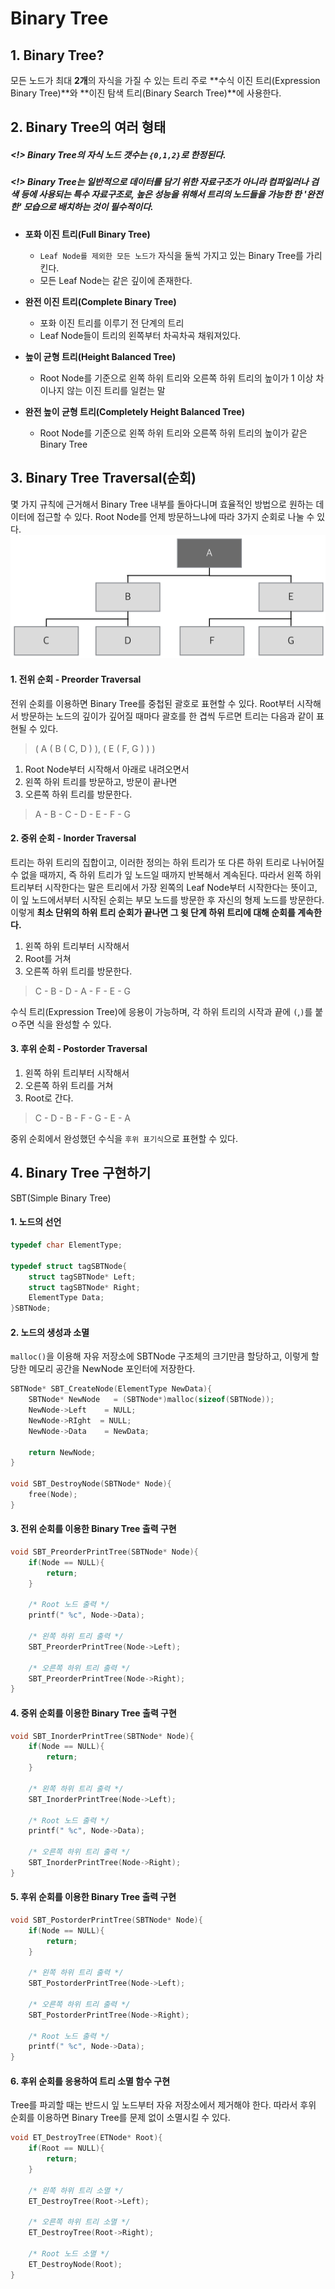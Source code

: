 # Binary Tree

## 1. Binary Tree?
모든 노드가 최대 **2개**의 자식을 가질 수 있는 트리
주로 **수식 이진 트리(Expression Binary Tree)**와 **이진 탐색 트리(Binary Search Tree)**에 사용한다.

## 2. Binary Tree의 여러 형태
##### <!> Binary Tree의 자식 노드 갯수는 `{0,1,2}`로 한정된다.
##### <!> Binary Tree는 일반적으로 데이터를 담기 위한 자료구조가 아니라 컴파일러나 검색 등에 사용되는 특수 자료구조로, 높은 성능을 위해서 트리의 노드들을 가능한 한 '완전한' 모습으로 배치하는 것이 필수적이다.

* **포화 이진 트리(Full Binary Tree)**
  * `Leaf Node를 제외한 모든 노드가` 자식을 둘씩 가지고 있는 Binary Tree를 가리킨다. 
  * 모든 Leaf Node는 같은 깊이에 존재한다.

* **완전 이진 트리(Complete Binary Tree)**
  * 포화 이진 트리를 이루기 전 단계의 트리
  * Leaf Node들이 트리의 왼쪽부터 차곡차곡 채워져있다.

* **높이 균형 트리(Height Balanced Tree)**
  * Root Node를 기준으로 왼쪽 하위 트리와 오른쪽 하위 트리의 높이가 1 이상 차이나지 않는 이진 트리를 일컫는 말

* **완전 높이 균형 트리(Completely Height Balanced Tree)**
  * Root Node를 기준으로 왼쪽 하위 트리와 오른쪽 하위 트리의 높이가 같은 Binary Tree

## 3. Binary Tree Traversal(순회)
몇 가지 규칙에 근거해서 Binary Tree 내부를 돌아다니며 효율적인 방법으로 원하는 데이터에 접근할 수 있다.
Root Node를 언제 방문하느냐에 따라 3가지 순회로 나눌 수 있다.
![]([DS]Binary_Tree모형.png)
#### 1. 전위 순회 - Preorder Traversal
전위 순회를 이용하면 Binary Tree를 중첩된 괄호로 표현할 수 있다.
Root부터 시작해서 방문하는 노드의 깊이가 깊어질 때마다 괄호를 한 겹씩 두르면 트리는 다음과 같이 표현될 수 있다.
> ( A ( B ( C, D ) ), ( E ( F, G ) ) )

1. Root Node부터 시작해서 아래로 내려오면서
2. 왼쪽 하위 트리를 방문하고, 방문이 끝나면
3. 오른쪽 하위 트리를 방문한다.

> A - B - C - D - E - F - G

#### 2. 중위 순회 - Inorder Traversal
트리는 하위 트리의 집합이고, 이러한 정의는 하위 트리가 또 다른 하위 트리로 나뉘어질 수 없을 때까지, 즉 하위 트리가 잎 노드일 때까지 반복해서 계속된다.
따라서 왼쪽 하위 트리부터 시작한다는 말은 트리에서 가장 왼쪽의 Leaf Node부터 시작한다는 뜻이고, 이 잎 노드에서부터 시작된 순회는 부모 노드를 방문한 후 자신의 형제 노드를 방문한다. 이렇게 **최소 단위의 하위 트리 순회가 끝나면 그 윗 단계 하위 트리에 대해 순회를 계속한다.**
1. 왼쪽 하위 트리부터 시작해서
2. Root를 거쳐
3. 오른쪽 하위 트리를 방문한다.

> C - B - D - A - F - E - G

수식 트리(Expression Tree)에 응용이 가능하며, 각 하위 트리의 시작과 끝에 `(`,`)`를 붙ㅇ주면 식을 완성할 수 있다.

#### 3. 후위 순회 - Postorder Traversal
1. 왼쪽 하위 트리부터 시작해서
2. 오른쪽 하위 트리를 거쳐
3. Root로 간다.

> C - D - B - F - G - E - A

중위 순회에서 완성했던 수식을 `후위 표기식`으로 표현할 수 있다.

## 4. Binary Tree 구현하기
SBT(Simple Binary Tree)
#### 1. 노드의 선언
```c
typedef char ElementType;

typedef struct tagSBTNode{
	struct tagSBTNode* Left;
    struct tagSBTNode* Right;
    ElementType Data;
}SBTNode;
```

#### 2. 노드의 생성과 소멸
`malloc()`을 이용해 자유 저장소에 SBTNode 구조체의 크기만큼 할당하고, 이렇게 할당한 메모리 공간을 NewNode 포인터에 저장한다.
```c
SBTNode* SBT_CreateNode(ElementType NewData){
	SBTNode* NewNode   = (SBTNode*)malloc(sizeof(SBTNode));
    NewNode->Left 	 = NULL;
    NewNode->RIght 	= NULL;
    NewNode->Data 	 = NewData;
    
    return NewNode;
}

void SBT_DestroyNode(SBTNode* Node){
	free(Node);
}
```

#### 3. 전위 순회를 이용한 Binary Tree 출력 구현
```c
void SBT_PreorderPrintTree(SBTNode* Node){
	if(Node == NULL){
    	return;
    }
    
    /* Root 노드 출력 */
    printf(" %c", Node->Data);
    
    /* 왼쪽 하위 트리 출력 */
    SBT_PreorderPrintTree(Node->Left);
    
    /* 오른쪽 하위 트리 출력 */
    SBT_PreorderPrintTree(Node->Right);
}
```

#### 4. 중위 순회를 이용한 Binary Tree 출력 구현
```c
void SBT_InorderPrintTree(SBTNode* Node){
	if(Node == NULL){
    	return;
    }
    
    /* 왼쪽 하위 트리 출력 */
    SBT_InorderPrintTree(Node->Left);
    
    /* Root 노드 출력 */
    printf(" %c", Node->Data);
    
    /* 오른쪽 하위 트리 출력 */
    SBT_InorderPrintTree(Node->Right);
}
```

#### 5. 후위 순회를 이용한 Binary Tree 출력 구현
```c
void SBT_PostorderPrintTree(SBTNode* Node){
	if(Node == NULL){
    	return;
    }
    
    /* 왼쪽 하위 트리 출력 */
    SBT_PostorderPrintTree(Node->Left);
    
    /* 오른쪽 하위 트리 출력 */
    SBT_PostorderPrintTree(Node->Right);
    
    /* Root 노드 출력 */
    printf(" %c", Node->Data);
}
```

#### 6. 후위 순회를 응용하여 트리 소멸 함수 구현
Tree를 파괴할 때는 반드시 잎 노드부터 자유 저장소에서 제거해야 한다. 따라서 후위 순회를 이용하면 Binary Tree를 문제 없이 소멸시킬 수 있다.
```c
void ET_DestroyTree(ETNode* Root){
	if(Root == NULL){
    	return;
    }
    
    /* 왼쪽 하위 트리 소멸 */
    ET_DestroyTree(Root->Left);
    
    /* 오른쪽 하위 트리 소멸 */
    ET_DestroyTree(Root->Right);
    
    /* Root 노드 소멸 */
    ET_DestroyNode(Root);
}
```